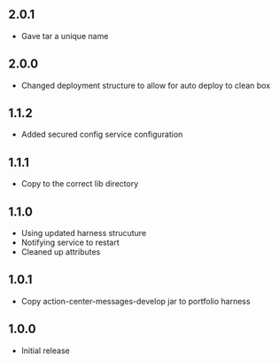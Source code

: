 ## 2.0.1
* Gave tar a unique name

## 2.0.0
* Changed deployment structure to allow for auto deploy to clean box

## 1.1.2
* Added secured config service configuration

## 1.1.1
* Copy to the correct lib directory

## 1.1.0
* Using updated harness strucuture
* Notifying service to restart
* Cleaned up attributes

## 1.0.1
* Copy action-center-messages-develop jar to portfolio harness

## 1.0.0
* Initial release
